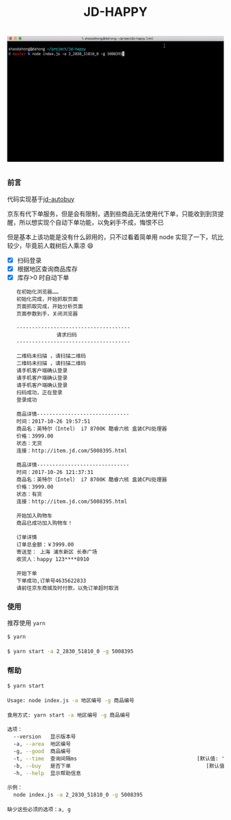 <h1 align="center">JD-HAPPY<h1>

<p align="center">
<img src="./jd-happy.gif"/>
</p>

### 前言

代码实现基于[jd-autobuy](https://github.com/Adyzng/jd-autobuy)

京东有代下单服务，但是会有限制，遇到些商品无法使用代下单，只能收到到货提醒，所以想实现个自动下单功能，以免剁手不成，悔恨不已

但是基本上该功能是没有什么卵用的，只不过看着简单用 node 实现了一下，坑比较少，毕竟前人栽树后人乘凉 :smile:

- [x] 扫码登录
- [x] 根据地区查询商品库存
- [x] 库存>0 时自动下单

```
   在初始化浏览器……
   初始化完成，开始抓取页面
   页面抓取完成，开始分析页面
   页面参数到手，关闭浏览器

   -------------------------------------
                请求扫码
   -------------------------------------

   二维码未扫描 ，请扫描二维码
   二维码未扫描 ，请扫描二维码
   请手机客户端确认登录
   请手机客户端确认登录
   请手机客户端确认登录
   扫码成功，正在登录
   登录成功

   商品详情------------------------------
   时间：2017-10-26 19:57:51
   商品名：英特尔（Intel） i7 8700K 酷睿六核 盒装CPU处理器
   价格：3999.00
   状态：无货
   连接：http://item.jd.com/5008395.html

   商品详情------------------------------
   时间：2017-10-26 121:37:31
   商品名：英特尔（Intel） i7 8700K 酷睿六核 盒装CPU处理器
   价格：3999.00
   状态：有货
   连接：http://item.jd.com/5008395.html

   开始加入购物车
   商品已成功加入购物车！

   订单详情
   订单总金额：￥3999.00
   寄送至： 上海 浦东新区 长泰广场
   收货人：happy 123****8910

   开始下单
   下单成功,订单号4635622833
   请前往京东商城及时付款，以免订单超时取消
```

### 使用

推荐使用 `yarn`

```bash
$ yarn

$ yarn start -a 2_2830_51810_0 -g 5008395
```

### 帮助

```bash
$ yarn start

Usage: node index.js -a 地区编号 -g 商品编号

食用方式: yarn start -a 地区编号 -g 商品编号

选项：
  --version   显示版本号                                                  [布尔]
  -a, --area  地区编号                                                    [必需]
  -g, --good  商品编号                                                    [必需]
  -t, --time  查询间隔ms                                       [默认值: "10000"]
  -b, --buy   是否下单                                            [默认值: true]
  -h, --help  显示帮助信息                                                [布尔]

示例：
  node index.js -a 2_2830_51810_0 -g 5008395

缺少这些必须的选项：a, g
```
